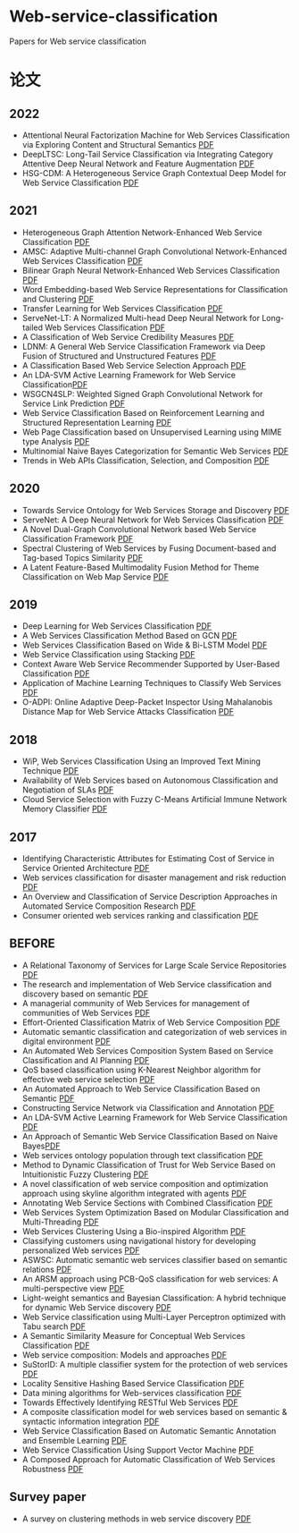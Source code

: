 # Web-service-classification
Papers for Web service classification


# 论文


## 2022
- Attentional Neural Factorization Machine for Web Services Classification via Exploring Content and Structural Semantics  [PDF](https://ieeexplore.ieee.org/stamp/stamp.jsp?tp=&arnumber=9892320)
- DeepLTSC: Long-Tail Service Classification via Integrating Category Attentive Deep Neural Network and Feature Augmentation  [PDF](https://ieeexplore.ieee.org/stamp/stamp.jsp?tp=&arnumber=9714492)
- HSG-CDM: A Heterogeneous Service Graph Contextual Deep Model for Web Service Classification  [PDF](https://ieeexplore.ieee.org/stamp/stamp.jsp?tp=&arnumber=9860195)


## 2021
- Heterogeneous Graph Attention Network-Enhanced Web Service Classification  [PDF](https://ieeexplore.ieee.org/stamp/stamp.jsp?tp=&arnumber=9590331)
- AMSC: Adaptive Multi-channel Graph Convolutional Network-Enhanced Web Services Classification  [PDF](https://ieeexplore.ieee.org/stamp/stamp.jsp?tp=&arnumber=9780969)
- Bilinear Graph Neural Network-Enhanced Web Services Classification  [PDF](https://ieeexplore.ieee.org/stamp/stamp.jsp?tp=&arnumber=9780978)
- Word Embedding-based Web Service Representations for Classification and Clustering  [PDF](https://ieeexplore.ieee.org/stamp/stamp.jsp?tp=&arnumber=9592392)
- Transfer Learning for Web Services Classification  [PDF](https://ieeexplore.ieee.org/stamp/stamp.jsp?tp=&arnumber=9590444)
- ServeNet-LT: A Normalized Multi-head Deep Neural Network for Long-tailed Web Services Classification  [PDF](https://ieeexplore.ieee.org/stamp/stamp.jsp?tp=&arnumber=9590313)
- A Classification of Web Service Credibility Measures  [PDF](https://ieeexplore.ieee.org/stamp/stamp.jsp?tp=&arnumber=9529561)
- LDNM: A General Web Service Classification Framework via Deep Fusion of Structured and Unstructured Features  [PDF](https://ieeexplore.ieee.org/stamp/stamp.jsp?tp=&arnumber=9444291)
- A Classification Based Web Service Selection Approach  [PDF](https://ieeexplore.ieee.org/stamp/stamp.jsp?tp=&arnumber=8290689)
- An LDA-SVM Active Learning Framework for Web Service Classification[PDF](https://ieeexplore.ieee.org/stamp/stamp.jsp?tp=&arnumber=9773416)
- WSGCN4SLP: Weighted Signed Graph Convolutional Network for Service Link Prediction  [PDF](https://ieeexplore.ieee.org/stamp/stamp.jsp?tp=&arnumber=9590202)
- Web Service Classification Based on Reinforcement Learning and Structured Representation Learning  [PDF](https://ieeexplore.ieee.org/stamp/stamp.jsp?tp=&arnumber=9694006)
- Web Page Classification based on Unsupervised Learning using MIME type Analysis  [PDF](https://ieeexplore.ieee.org/stamp/stamp.jsp?tp=&arnumber=9352869)
- Multinomial Naive Bayes Categorization for Semantic Web Services  [PDF](https://ieeexplore.ieee.org/stamp/stamp.jsp?tp=&arnumber=9588084)
- Trends in Web APIs Classification, Selection, and Composition  [PDF](https://ieeexplore.ieee.org/stamp/stamp.jsp?tp=&arnumber=9698547)



## 2020
- Towards Service Ontology for Web Services Storage and Discovery  [PDF](https://ieeexplore.ieee.org/stamp/stamp.jsp?tp=&arnumber=9416537)
- ServeNet: A Deep Neural Network for Web Services Classification  [PDF](https://ieeexplore.ieee.org/stamp/stamp.jsp?tp=&arnumber=9284071)
- A Novel Dual-Graph Convolutional Network based Web Service Classification Framework  [PDF](https://ieeexplore.ieee.org/stamp/stamp.jsp?tp=&arnumber=9284004)
- Spectral Clustering of Web Services by Fusing Document-based and Tag-based Topics Similarity  [PDF](https://ieeexplore.ieee.org/stamp/stamp.jsp?tp=&arnumber=9406908)
- A Latent Feature-Based Multimodality Fusion Method for Theme Classification on Web Map Service  [PDF](https://ieeexplore.ieee.org/stamp/stamp.jsp?tp=&arnumber=8908799)


## 2019
- Deep Learning for Web Services Classification  [PDF](https://ieeexplore.ieee.org/stamp/stamp.jsp?tp=&arnumber=8818445)
- A Web Services Classification Method Based on GCN  [PDF](https://ieeexplore.ieee.org/stamp/stamp.jsp?tp=&arnumber=9047453)
- Web Services Classification Based on Wide & Bi-LSTM Model  [PDF](https://ieeexplore.ieee.org/stamp/stamp.jsp?tp=&arnumber=8674750)
- Web Service Classification using Stacking  [PDF](https://ieeexplore.ieee.org/stamp/stamp.jsp?tp=&arnumber=8970755)
- Context Aware Web Service Recommender Supported by User-Based Classification  [PDF](https://ieeexplore.ieee.org/stamp/stamp.jsp?tp=&arnumber=8950573)
- Application of Machine Learning Techniques to Classify Web Services  [PDF](https://ieeexplore.ieee.org/stamp/stamp.jsp?tp=&arnumber=8951339)
- O-ADPI: Online Adaptive Deep-Packet Inspector Using Mahalanobis Distance Map for Web Service Attacks Classification  [PDF](https://ieeexplore.ieee.org/stamp/stamp.jsp?tp=&arnumber=8902008)



## 2018
- WiP, Web Services Classification Using an Improved Text Mining Technique  [PDF](https://ieeexplore.ieee.org/stamp/stamp.jsp?tp=&arnumber=8599599)
- Availability of Web Services based on Autonomous Classification and Negotiation of SLAs  [PDF](https://ieeexplore.ieee.org/stamp/stamp.jsp?tp=&arnumber=8525913)
- Cloud Service Selection with Fuzzy C-Means Artificial Immune Network Memory Classifier  [PDF](https://ieeexplore.ieee.org/stamp/stamp.jsp?tp=&arnumber=8564303)


## 2017
- Identifying Characteristic Attributes for Estimating Cost of Service in Service Oriented Architecture  [PDF](https://ieeexplore.ieee.org/stamp/stamp.jsp?tp=&arnumber=8035019)
- Web services classification for disaster management and risk reduction  [PDF](https://ieeexplore.ieee.org/stamp/stamp.jsp?tp=&arnumber=8275668)
- An Overview and Classification of Service Description Approaches in Automated Service Composition Research  [PDF](https://ieeexplore.ieee.org/stamp/stamp.jsp?tp=&arnumber=7169595)
- Consumer oriented web services ranking and classification  [PDF](https://ieeexplore.ieee.org/stamp/stamp.jsp?tp=&arnumber=7997263)


## BEFORE
- A Relational Taxonomy of Services for Large Scale Service Repositories  [PDF](https://ieeexplore.ieee.org/stamp/stamp.jsp?tp=&arnumber=6257937)
- The research and implementation of Web Service classification and discovery based on semantic  [PDF](https://ieeexplore.ieee.org/stamp/stamp.jsp?tp=&arnumber=5960102)
- A managerial community of Web Services for management of communities of Web Services  [PDF](https://ieeexplore.ieee.org/stamp/stamp.jsp?tp=&arnumber=5536782)
- Effort-Oriented Classification Matrix of Web Service Composition  [PDF](https://ieeexplore.ieee.org/stamp/stamp.jsp?tp=&arnumber=5476517)
- Automatic semantic classification and categorization of web services in digital environment  [PDF](https://ieeexplore.ieee.org/stamp/stamp.jsp?tp=&arnumber=7066749)
- An Automated Web Services Composition System Based on Service Classification and AI Planning  [PDF](https://ieeexplore.ieee.org/stamp/stamp.jsp?tp=&arnumber=6382868)
- QoS based classification using K-Nearest Neighbor algorithm for effective web service selection  [PDF](https://ieeexplore.ieee.org/stamp/stamp.jsp?tp=&arnumber=7226093)
- An Automated Approach to Web Service Classification Based on Semantic  [PDF](https://ieeexplore.ieee.org/stamp/stamp.jsp?tp=&arnumber=6118853)
- Constructing Service Network via Classification and Annotation  [PDF](https://ieeexplore.ieee.org/stamp/stamp.jsp?tp=&arnumber=5569926)
- An LDA-SVM Active Learning Framework for Web Service Classification  [PDF](https://ieeexplore.ieee.org/stamp/stamp.jsp?tp=&arnumber=7557984)
- An Approach of Semantic Web Service Classification Based on Naive Bayes[PDF](https://ieeexplore.ieee.org/stamp/stamp.jsp?tp=&arnumber=7557473)
- Web services ontology population through text classification  [PDF](https://ieeexplore.ieee.org/stamp/stamp.jsp?tp=&arnumber=7733283)
- Method to Dynamic Classification of Trust for Web Service Based on Intuitionistic Fuzzy Clustering  [PDF](https://ieeexplore.ieee.org/stamp/stamp.jsp?tp=&arnumber=5676900)
- A novel classification of web service composition and optimization approach using skyline algorithm integrated with agents  [PDF](https://ieeexplore.ieee.org/stamp/stamp.jsp?tp=&arnumber=6724188)
- Annotating Web Service Sections with Combined Classification  [PDF](https://ieeexplore.ieee.org/stamp/stamp.jsp?tp=&arnumber=6928952)
- Web Services System Optimization Based on Modular Classification and Multi-Threading  [PDF](https://ieeexplore.ieee.org/stamp/stamp.jsp?tp=&arnumber=5575687)
- Web Services Clustering Using a Bio-inspired Algorithm  [PDF](https://ieeexplore.ieee.org/stamp/stamp.jsp?tp=&arnumber=7406291)
- Classifying customers using navigational history for developing personalized Web services  [PDF](https://ieeexplore.ieee.org/stamp/stamp.jsp?tp=&arnumber=5530273)
- ASWSC: Automatic semantic web services classifier based on semantic relations  [PDF](https://ieeexplore.ieee.org/stamp/stamp.jsp?tp=&arnumber=6141057)
- An ARSM approach using PCB-QoS classification for web services: A multi-perspective view  [PDF](https://ieeexplore.ieee.org/stamp/stamp.jsp?tp=&arnumber=6637165)
- Light-weight semantics and Bayesian Classification: A hybrid technique for dynamic Web Service discovery  [PDF](https://ieeexplore.ieee.org/stamp/stamp.jsp?tp=&arnumber=5558952)
- Web Service classification using Multi-Layer Perceptron optimized with Tabu search [PDF](https://ieeexplore.ieee.org/stamp/stamp.jsp?tp=&arnumber=7154716)
- A Semantic Similarity Measure for Conceptual Web Services Classification  [PDF](https://ieeexplore.ieee.org/stamp/stamp.jsp?tp=&arnumber=7194344)
- Web service composition: Models and approaches  [PDF](https://ieeexplore.ieee.org/stamp/stamp.jsp?tp=&arnumber=6320309)
- SuStorID: A multiple classifier system for the protection of web services  [PDF](https://ieeexplore.ieee.org/stamp/stamp.jsp?tp=&arnumber=6460643)
- Locality Sensitive Hashing Based Service Classification  [PDF](https://ieeexplore.ieee.org/stamp/stamp.jsp?tp=&arnumber=5998757)
- Data mining algorithms for Web-services classification  [PDF](https://ieeexplore.ieee.org/stamp/stamp.jsp?tp=&arnumber=7019644)
- Towards Effectively Identifying RESTful Web Services  [PDF](https://ieeexplore.ieee.org/stamp/stamp.jsp?tp=&arnumber=6928939)
- A composite classification model for web services based on semantic & syntactic information integration  [PDF](https://ieeexplore.ieee.org/stamp/stamp.jsp?tp=&arnumber=7154887)
- Web Service Classification Based on Automatic Semantic Annotation and Ensemble Learning  [PDF](https://ieeexplore.ieee.org/stamp/stamp.jsp?tp=&arnumber=6270593)
- Web Service Classification Using Support Vector Machine  [PDF](https://ieeexplore.ieee.org/stamp/stamp.jsp?tp=&arnumber=5670012)
- A Composed Approach for Automatic Classification of Web Services Robustness  [PDF](https://ieeexplore.ieee.org/stamp/stamp.jsp?tp=&arnumber=6009259)

## Survey paper
- A survey on clustering methods in web service discovery  [PDF](https://ieeexplore.ieee.org/stamp/stamp.jsp?tp=&arnumber=8067866)
